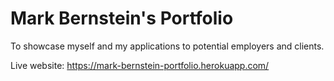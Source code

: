 # Mark Bernstein's Portfolio

To showcase myself and my applications to potential employers and clients.

Live website: https://mark-bernstein-portfolio.herokuapp.com/
